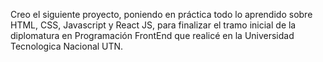 Creo el siguiente proyecto, poniendo en práctica todo lo aprendido sobre HTML, CSS, Javascript y React JS, para finalizar el tramo inicial de la diplomatura en Programación FrontEnd que realicé en la Universidad Tecnologica Nacional UTN. 
